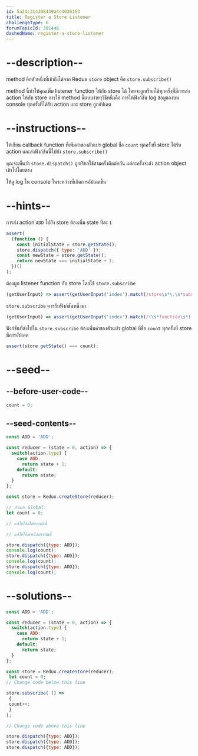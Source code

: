 ```yaml
---
id: 5a24c314108439a4d4036153
title: Register a Store Listener
challengeType: 6
forumTopicId: 301446
dashedName: register-a-store-listener
---
```


# --description--

method อีกตัวหนึ่งที่เข้าถึงได้จาก Redux `store` object คือ `store.subscribe()` 

method นี้ทำให้คุณเพิ่ม listener function ให้กับ store ได้ โดยจะถูกเรียกใช้ทุกครั้งที่มีการส่ง action ให้กับ store 
การใช้ method นี้แบบง่ายๆวิธีหนึ่งคือ การให้ฟังก์ชัน log ข้อมูลลงบน console ทุกครั้งที่ได้รับ action และ store ถูกอัปเดต

# --instructions--

ให้เขียน callback function ที่เพิ่มค่าของตัวแปร global ชื่อ `count` ทุกครั้งที่ store ได้รับ action และส่งฟังก์ชันนี้ไปยัง `store.subscribe()` 

คุณจะเห็นว่า `store.dispatch()` ถูกเรียกใช้สามครั้งติดต่อกัน แต่ละครั้งจะส่ง action object เข้าไปโดยตรง 

ให้ดู log ใน console ในระหว่างที่เกิดการอัปเดตขึ้น

# --hints--

การส่ง action `ADD` ไปยัง store ต้องเพิ่ม state ทีละ `1`

```js
assert(
  (function () {
    const initialState = store.getState();
    store.dispatch({ type: 'ADD' });
    const newState = store.getState();
    return newState === initialState + 1;
  })()
);
```

ต้องผูก listener function กับ store โดยใช้ `store.subscribe`

```js
(getUserInput) => assert(getUserInput('index').match(/store\s*\.\s*subscribe\(/gm));
```


`store.subscribe` ควรรับฟังก์ชันหนึ่งมา

```js
(getUserInput) => assert(getUserInput('index').match(/(\s*function\s*)|(\s*\(\s*\)\s*=>)/gm)) 
```

ฟังก์ชันที่ส่งไปใน `store.subscribe` ต้องเพิ่มค่าของตัวแปร global ที่ชื่อ `count` ทุกครั้งที่ store มีการอัปเดต

```js
assert(store.getState() === count);
```

# --seed--

## --before-user-code--

```js
count = 0;
```

## --seed-contents--

```js
const ADD = 'ADD';

const reducer = (state = 0, action) => {
  switch(action.type) {
    case ADD:
      return state + 1;
    default:
      return state;
  }
};

const store = Redux.createStore(reducer);

// ตัวแปร Global:
let count = 0;

// แก้ไขโค้ดใต้บรรทัดนี้

// แก้ไขโค้ดเหนือบรรทัดนี้

store.dispatch({type: ADD});
console.log(count);
store.dispatch({type: ADD});
console.log(count);
store.dispatch({type: ADD});
console.log(count);
```

# --solutions--

```js
const ADD = 'ADD';

const reducer = (state = 0, action) => {
  switch(action.type) {
    case ADD:
      return state + 1;
    default:
      return state;
  }
};

const store = Redux.createStore(reducer);
 let count = 0;
// Change code below this line

store.subscribe( () =>
 {
 count++;
 }
);

// Change code above this line

store.dispatch({type: ADD});
store.dispatch({type: ADD});
store.dispatch({type: ADD});
```
